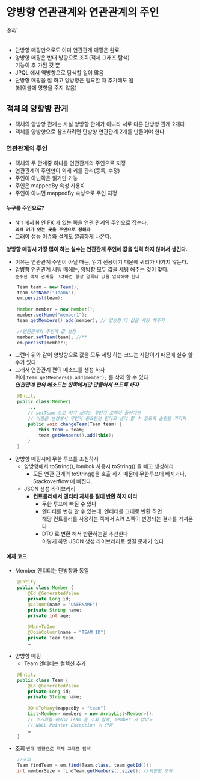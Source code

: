 # 양방향 연관관계와 연관관계의 주인
###### 정리
- 단방향 매핑만으로도 이미 연관관계 매핑은 완료
- 양방향 매핑은 반대 방향으로 조회(객체 그래프 탐색)<br>
  기능이 추 가된 것 뿐
- JPQL 에서 역방향으로 탐색할 일이 많음
- 단방향 매핑을 잘 하고 양방향은 필요할 때 추가해도 됨<br>
  (테이블에 영향을 주지 않음)

## 객체의 양항뱡 관게
- 객체의 양방향 관계는 사실 양방향 관계가 아니라 서로 다른 단방향 관계 2개다
- 객체를 양방향으로 참조하려면 단방향 연관관계 2개를 만들어야 한다

### 연관관계의 주인
- 객체의 두 관계중 하나를 연관관계의 주인으로 지정
- 연관관계의 주인만이 외래 키를 관리(등록, 수정)
- 주인이 아닌쪽은 읽기만 가능
- 주인은 mappedBy 속성 사용X
- 주인이 아니면 mappedBy 속성으로 주인 지정

#### 누구를 주인으로?
- N:1 에서 N 인 FK 가 있는 쪽을 연관 관계의 주인으로 잡는다.<br>
**`외래 키가 있는 곳을 주인으로 정해라`**
- 그래야 성능 이슈와 설계도 깔끔하게 나온다.

**양방향 매핑시 가장 많이 하는 실수는 연관관계 주인에 값을 입력 하지 않아서 생긴다.**
- 이유는 연관관계 주인이 아닐 때는, 읽기 전용이기 때문에 쿼리가 나가지 않는다.
- 앙뱡향 연관관계 세팅 때에는, 양방향 모두 값을 세팅 해주는 것이 맞다.<br>
`순수한 객체 관계를 고려하면 항상 양쪽다 값을 입력해야 한다`
```java
    Team team = new Team();
    team.setName("TeamA");
    em.persist(team);
    
    Member member = new Member();
    member.setName("member1");
    team.getMembers().add(member); // 양방향 다 값을 세팅 해주자

    //연관관계의 주인에 값 설정
    member.setTeam(team); //**
    em.persist(member);
```

- 그런데 위와 같이 양방향으로 값을 모두 세팅 하는 코드는 사람이기 때문에 실수 할 수가 있다.
- 그래서 연관관계 편의 메소드를 생성 하자<br>
    위에 `team.getMembers().add(member);` 를 삭제 할 수 있다<br>
**_연관관계 편의 메소드는 한쪽에서만 만들어서 쓰도록 하자_**
```java
    @Entity
    public class Member{
        ...
        // setTeam 으로 하기 보다는 무언가 로직이 들어가면
        // 이름을 변경해서 무언가 중요한걸 한다고 생각 할 수 있도록 습관을 가지자 
        public void changeTeam(Team team) {
            this.team = team;
            team.getMembers().add(this);
        }
    }
```

- 양방향 매핑시에 무한 루프를 조심하자
    - 양방향에서 toString(), lombok 사용시 toString() 을 빼고 생성해라
        - 모든 연관 관계의 toString()을 호출 하기 때문에 무한루프에 빠지거나,<br>
        Stackoverflow 에 빠진다.
    - JSON 생성 라이브러리
        - **컨트롤러에서 엔티티 자체를 절대 반환 하지 마라**
            - 무한 루프에 빠질 수 있다
            - 엔티티를 변경 할 수 있는데, 엔티티를 그대로 반환 하면<br>
            해당 컨트롤러를 사용하는 쪽에서 API 스펙이 변경되는 결과를 가져온다
            - DTO 로 변환 해서 반환하는걸 추천한다 <br>
            이렇게 하면 JSON 생성 라이브러리로 생길 문제가 없다

#### 예제 코드
- Member 엔티티는 단방향과 동일
```java
    @Entity
    public class Member {
        @Id @GeneratedValue
        private Long id;
        @Column(name = "USERNAME")
        private String name;
        private int age;
        
        @ManyToOne
        @JoinColumn(name = "TEAM_ID")
        private Team team;
        …
```

- 양방향 매핑
    - Team 엔티티는 컬렉션 추가
```java
    @Entity
    public class Team {
        @Id @GeneratedValue
        private Long id;
        private String name;
    
        @OneToMany(mappedBy = "team")
        List<Member> members = new ArrayList<Member>();
        // 초기화를 해줘야 Team 을 조회 할때, member 가 없어도
        // NULL Pointer Exception 이 안뜸
        …
    }
```

- 조회 `반대 방향으로 객체 그래프 탐색`
```java
    //조회
    Team findTeam = em.find(Team.class, team.getId());
    int memberSize = findTeam.getMembers().size(); //역방향 조회
```

